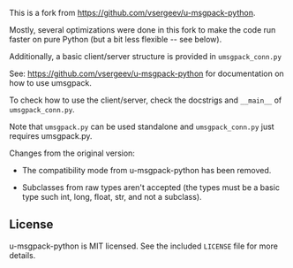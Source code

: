 This is a fork from https://github.com/vsergeev/u-msgpack-python.

Mostly, several optimizations were done in this fork to make the code run faster on pure Python
(but a bit less flexible -- see below).

Additionally, a basic client/server structure is provided in `umsgpack_conn.py`

See: https://github.com/vsergeev/u-msgpack-python for documentation on how to use umsgpack.

To check how to use the client/server, check the docstrigs and `__main__` of `umsgpack_conn.py`.

Note that `umsgpack.py` can be used standalone and `umsgpack_conn.py` just requires umsgpack.py.

Changes from the original version:

- The compatibility mode from u-msgpack-python has been removed.

- Subclasses from raw types aren't accepted (the types must be a basic type
  such int, long, float, str, and not a subclass).

## License

u-msgpack-python is MIT licensed. See the included `LICENSE` file for more details.

